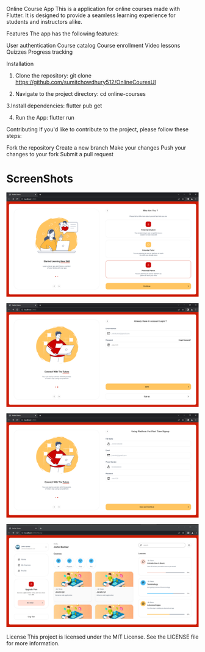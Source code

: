 Online Course App
This is a application for online courses made with Flutter. It is designed to provide a seamless learning experience for students and instructors alike.

Features
The app has the following features:

User authentication
Course catalog
Course enrollment
Video lessons
Quizzes
Progress tracking

Installation
1. Clone the repository:
git clone https://github.com/sumitchowdhury512/OnlineCouresUI

2. Navigate to the project directory:
cd online-courses

3.Install dependencies:
flutter pub get

4. Run the App:
flutter run


Contributing
If you'd like to contribute to the project, please follow these steps:

Fork the repository
Create a new branch
Make your changes
Push your changes to your fork
Submit a pull request

# ScreenShots

![ScreenShot](https://raw.githubusercontent.com/sumitchowdhury512/OnlineCouresUI/master/Screenshot%20(1).jpg)

![ScreenShot](https://raw.githubusercontent.com/sumitchowdhury512/OnlineCouresUI/master/Screenshot%20(2).jpg)

![ScreenShot](https://raw.githubusercontent.com/sumitchowdhury512/OnlineCouresUI/master/Screenshot%20(3).jpg)

![ScreenShot](https://raw.githubusercontent.com/sumitchowdhury512/OnlineCouresUI/master/Screenshot%20(4).jpg)

License
This project is licensed under the MIT License. See the LICENSE file for more information.
